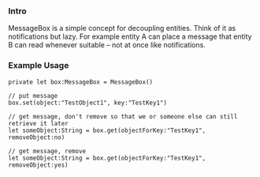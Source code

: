 ### Intro ###
MessageBox is a simple concept for decoupling entities. Think of it as notifications but lazy.
For example entity A can place a message that entity B can read whenever suitable – not at once like notifications.

### Example Usage ###
    private let box:MessageBox = MessageBox()

    // put message
    box.set(object:"TestObject1", key:"TestKey1")

    // get message, don't remove so that we or someone else can still retrieve it later
    let someObject:String = box.get(objectForKey:"TestKey1", removeObject:no)

    // get message, remove
    let someObject:String = box.get(objectForKey:"TestKey1", removeObject:yes)
